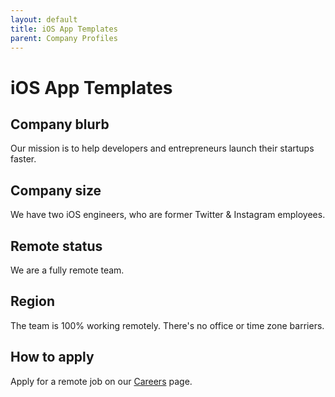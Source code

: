 ```yaml
---
layout: default
title: iOS App Templates
parent: Company Profiles
---
```


# iOS App Templates

## Company blurb

Our mission is to help developers and entrepreneurs launch their startups faster.

## Company size

We have two iOS engineers, who are former Twitter & Instagram employees.

## Remote status

We are a fully remote team.

## Region

The team is 100% working remotely. There's no office or time zone barriers.

## How to apply

Apply for a remote job on our [Careers](https://www.iosapptemplates.com/ios-developers-jobs-remote) page.
